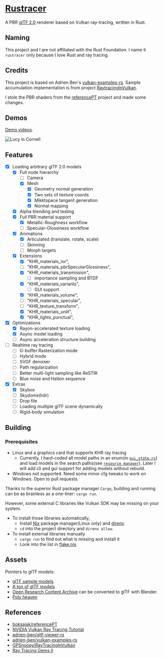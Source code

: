 # [Rustracer](https://github.com/KaminariOS/rustracer)

A PBR [glTF 2.0](https://www.khronos.org/gltf) renderer based on Vulkan ray-tracing, written in Rust.

## Naming
This project and I are not affiliated with the Rust Foundation. I name it `rustracer` only because I love Rust and ray tracing.

## Credits

This project is based on Adrien Ben's [vulkan-examples-rs](https://github.com/adrien-ben/vulkan-examples-rs). Sample accumulation implementation is from project [RaytracingInVulkan](https://github.com/GPSnoopy/RayTracingInVulkan).

I stole the PBR shaders from the [referencePT](https://github.com/boksajak/referencePT) project and made some changes.

## Demos
[Demo videos](https://www.youtube.com/playlist?list=PLD1H28onwV_mFsPySwOtlBn9h5ybzepir).

![Lucy in Cornell](images/lucy.png)

## Features
* [x] Loading arbitrary glTF 2.0 models
  * [x] Full node hierarchy
    * [ ] Camera
    * [x] Mesh
      * [x] Geometry normal generation
      * [x] Two sets of texture coords
      * [x] Mikktspace tangent generation
      * [x] Normal mapping
      
  * [x] Alpha blending and testing
  * [x] Full PBR material support
    * [x] Metallic-Roughness workflow
    * [ ] Specular-Glossiness workflow
  * [x] Animations
    * [x] Articulated (translate, rotate, scale)
    * [ ] Skinning
    * [ ] Morph targets
  * [x] Extensions
      * [x] "KHR_materials_ior",
      * [ ] "KHR_materials_pbrSpecularGlossiness",
      * [x] "KHR_materials_transmission",
        * [ ] importance sampling and BTDF 
      * [x] "KHR_materials_variants",
        * [ ] GUI support
      * [x] "KHR_materials_volume",
      * [ ] "KHR_materials_specular",
      * [ ] "KHR_texture_transform",
      * [x] "KHR_materials_unlit",
      * [x] "KHR_lights_punctual",
* [x] Optimizations
  * [x] Rayon-accelerated texture loading
  * [x] Async model loading
  * [ ] Async acceleration structure building

* [ ] Realtime ray tracing 
  * [ ] G-buffer Rasterization mode
  * [ ] Hybrid mode
  * [ ] SVGF denoiser
  * [ ] Path regularization
  * [ ] Better multi-light sampling like ReSTIR
  * [ ] Blue noise and Halton sequence
  
* [x] Extras
  * [x] Skybox
  * [ ] Skydome(hdr)
  * [ ] Drop file
  * [ ] Loading multiple glTF scene dynamically
  * [ ] Rigid-body simulation
    
## Building
### Prerequisites
- Linux and a graphics card that supports KHR ray tracing
  - Currently, I hard-coded all model paths in an enum(in [`gui_state.rs`](crates/examples/gltf_viewer/src/gui_state.rs)) and load models in the search paths(see [`resource manager`](crates/libs/resource_manager)). Later I will add cli and gui support for adding models without rebuild.
- Windows not supported. Need some minor cfg tweaks to work on Windows. Open to pull requests.


Thanks to the superior Rust package manager `Cargo`, building and running can be as brainless as a one-liner: `cargo run`. 

However, some external C libraries like Vulkan SDK may be missing on your system. 
- To install those libraries automatically,
  - Install [Nix](https://nixos.org/download.html) package manager(Linux only) and [direnv](https://direnv.net). 
  - `cd` into the project directory and `direnv allow`.
- To install external libraries manually
  - `cargo run` to find out what is missing and install it
  - Look into the list in [flake.nix](flake.nix).
  
## Assets
Pointers to glTF models: 
- [glTF sample models](https://github.com/KhronosGroup/glTF-Sample-Models).
- [A ton of glTF models](https://sketchfab.com/search?features=downloadable&type=models)
- [Open Research Content Archive](https://developer.nvidia.com/orca) can be converted to glTF with Blender.
- [Poly heaven](https://polyhaven.com)

## References
- [boksajak/referencePT](https://github.com/boksajak/referencePT)
- [NVIDIA Vulkan Ray Tracing Tutorial](https://nvpro-samples.github.io/vk_raytracing_tutorial_KHR/)
- [adrien-ben/gltf-viewer-rs](https://github.com/adrien-ben/gltf-viewer-rs)
- [adrien-ben/vulkan-examples-rs](https://github.com/adrien-ben/vulkan-examples-rs)
- [GPSnoopy/RayTracingInVulkan](https://github.com/GPSnoopy/RayTracingInVulkan)
- [Ray Tracing Gems II](https://www.realtimerendering.com/raytracinggems/rtg2/index.html)
